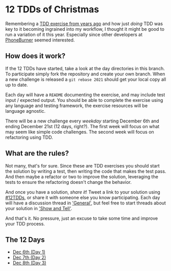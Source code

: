 12 TDDs of Christmas
====================

Remembering a [TDD exercise from years ago][1] and how just _doing_ TDD was key 
to it becoming ingrained into my workflow, I thought it might be good to run a 
variation of it this year. Especially since other developers at [PhoneBurner][2] 
seemed interested.

How does it work?
-----------------
If the 12 TDDs have started, take a look at the day directories in this branch. 
To participate simply  fork the repository and create your own branch. When a 
new challenge is released a `git rebase 2021` should get your local copy all up 
to date. 

Each day will have a `README` documenting the exercise, and may include test 
input / expected output. You should be able to complete the exercise using any 
language and testing framework, the exercise resources will be language 
agnostic.

There will be a new challenge every _weekday_ starting December 6th and ending 
December 21st (12 days, right?). The first week will focus on what may seem like 
simple code challenges. The second week will focus on refactoring using TDD.

What are the rules?
-------------------
Not many, that's for sure. Since these are TDD exercises you should start the 
solution by writing a test, then writing the code that makes the test pass. And 
then maybe a refactor or two to improve the solution, leveraging the tests to 
ensure the refactoring doesn't change the behavior. 

And once you have a solution, _share it_! Tweet a link to your solution using 
[#12TDDs][3], or share it with someone else you know participating. Each day 
will have a discussion thread in ['General'][4], but feel free to start threads 
about your solution in ['Show and Tell'][5].

And that's it. No pressure, just an excuse to take some time and improve your 
TDD process.

The 12 Days
-----------
- [Dec 6th (Day 1)](./day1/)
- [Dec 7th (Day 2)](./day2/)
- [Dec 8th (Day 3)](./day3/)

[1]: https://twitter.com/TheRealBifter/status/283701772684517377
[2]: https://www.phoneburner.com/homepage/jobs
[3]: https://twitter.com/hashtag/12tdds
[4]: https://github.com/tjlytle/12tdds/discussions/categories/general
[5]: https://github.com/tjlytle/12tdds/discussions/categories/show-and-tell